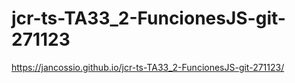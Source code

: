 # jcr-ts-TA33_2-FuncionesJS-git-271123

https://jancossio.github.io/jcr-ts-TA33_2-FuncionesJS-git-271123/

